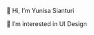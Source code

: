 👋 Hi, I’m Yunisa Sianturi

👀 I’m interested in UI Design


<!---
siantuyunisari/siantuyunisari is a ✨ special ✨ repository because its `README.md` (this file) appears on your GitHub profile.
You can click the Preview link to take a look at your changes.
--->
